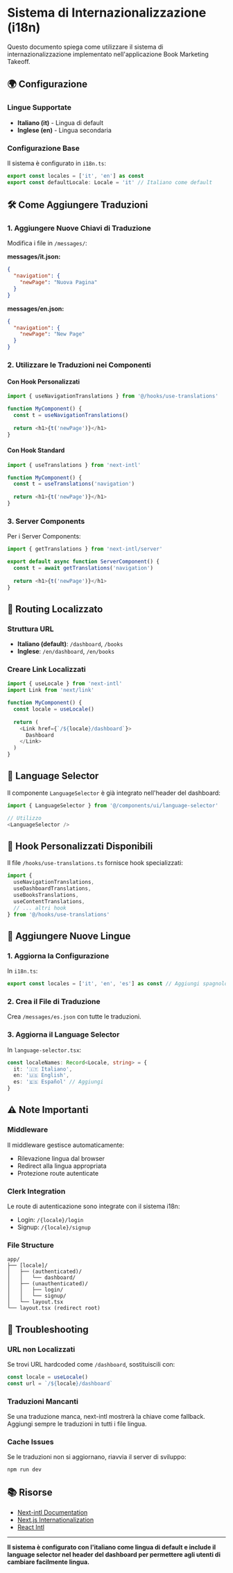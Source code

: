 # Sistema di Internazionalizzazione (i18n)

Questo documento spiega come utilizzare il sistema di internazionalizzazione implementato nell'applicazione Book Marketing Takeoff.

## 🌍 Configurazione

### Lingue Supportate
- **Italiano (it)** - Lingua di default
- **Inglese (en)** - Lingua secondaria

### Configurazione Base

Il sistema è configurato in `i18n.ts`:

```typescript
export const locales = ['it', 'en'] as const
export const defaultLocale: Locale = 'it' // Italiano come default
```

## 🛠️ Come Aggiungere Traduzioni

### 1. Aggiungere Nuove Chiavi di Traduzione

Modifica i file in `/messages/`:

**messages/it.json:**
```json
{
  "navigation": {
    "newPage": "Nuova Pagina"
  }
}
```

**messages/en.json:**
```json
{
  "navigation": {
    "newPage": "New Page"
  }
}
```

### 2. Utilizzare le Traduzioni nei Componenti

#### Con Hook Personalizzati
```typescript
import { useNavigationTranslations } from '@/hooks/use-translations'

function MyComponent() {
  const t = useNavigationTranslations()
  
  return <h1>{t('newPage')}</h1>
}
```

#### Con Hook Standard
```typescript
import { useTranslations } from 'next-intl'

function MyComponent() {
  const t = useTranslations('navigation')
  
  return <h1>{t('newPage')}</h1>
}
```

### 3. Server Components

Per i Server Components:

```typescript
import { getTranslations } from 'next-intl/server'

export default async function ServerComponent() {
  const t = await getTranslations('navigation')
  
  return <h1>{t('newPage')}</h1>
}
```

## 🔗 Routing Localizzato

### Struttura URL

- **Italiano (default)**: `/dashboard`, `/books`
- **Inglese**: `/en/dashboard`, `/en/books`

### Creare Link Localizzati

```typescript
import { useLocale } from 'next-intl'
import Link from 'next/link'

function MyComponent() {
  const locale = useLocale()
  
  return (
    <Link href={`/${locale}/dashboard`}>
      Dashboard
    </Link>
  )
}
```

## 🎯 Language Selector

Il componente `LanguageSelector` è già integrato nell'header del dashboard:

```typescript
import { LanguageSelector } from '@/components/ui/language-selector'

// Utilizzo
<LanguageSelector />
```

## 📝 Hook Personalizzati Disponibili

Il file `/hooks/use-translations.ts` fornisce hook specializzati:

```typescript
import {
  useNavigationTranslations,
  useDashboardTranslations,
  useBooksTranslations,
  useContentTranslations,
  // ... altri hook
} from '@/hooks/use-translations'
```

## 🚀 Aggiungere Nuove Lingue

### 1. Aggiorna la Configurazione

In `i18n.ts`:
```typescript
export const locales = ['it', 'en', 'es'] as const // Aggiungi spagnolo
```

### 2. Crea il File di Traduzione

Crea `/messages/es.json` con tutte le traduzioni.

### 3. Aggiorna il Language Selector

In `language-selector.tsx`:
```typescript
const localeNames: Record<Locale, string> = {
  it: '🇮🇹 Italiano',
  en: '🇺🇸 English',
  es: '🇪🇸 Español' // Aggiungi
}
```

## ⚠️ Note Importanti

### Middleware
Il middleware gestisce automaticamente:
- Rilevazione lingua dal browser
- Redirect alla lingua appropriata
- Protezione route autenticate

### Clerk Integration
Le route di autenticazione sono integrate con il sistema i18n:
- Login: `/{locale}/login`
- Signup: `/{locale}/signup`

### File Structure
```
app/
├── [locale]/
│   ├── (authenticated)/
│   │   └── dashboard/
│   ├── (unauthenticated)/
│   │   ├── login/
│   │   └── signup/
│   └── layout.tsx
└── layout.tsx (redirect root)
```

## 🔧 Troubleshooting

### URL non Localizzati
Se trovi URL hardcoded come `/dashboard`, sostituiscili con:
```typescript
const locale = useLocale()
const url = `/${locale}/dashboard`
```

### Traduzioni Mancanti
Se una traduzione manca, next-intl mostrerà la chiave come fallback. Aggiungi sempre le traduzioni in tutti i file lingua.

### Cache Issues
Se le traduzioni non si aggiornano, riavvia il server di sviluppo:
```bash
npm run dev
```

## 📚 Risorse

- [Next-intl Documentation](https://next-intl-docs.vercel.app/)
- [Next.js Internationalization](https://nextjs.org/docs/advanced-features/i18n)
- [React Intl](https://formatjs.io/docs/react-intl/)

---

**Il sistema è configurato con l'italiano come lingua di default e include il language selector nel header del dashboard per permettere agli utenti di cambiare facilmente lingua.**
